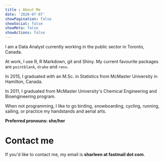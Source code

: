 ```yaml
---
title : About Me
date: '2020-07-07'
showPagination: false
showSocial: false
showMeta: false
showActions: false
---
```


I am a Data Analyst currently working in the public sector in Toronto, Canada.

At work, I use R, R Markdown, git and Shiny. My current favourite packages are `pointblank`, `drake` and `renv`.

In 2015, I graduated with an M.Sc. in Statistics from McMaster University in Hamilton, Canada.

In 2011, I graduated from McMaster University's Chemical Engineering and Bioengineering program.

When not programming, I like to go birding, snowboarding, cycling, running, sailing, or practice my handstands and aerial arts.

**Preferred pronouns: she/her**

# Contact me

If you'd like to contact me, my email is **sharleen at fastmail dot com**.



